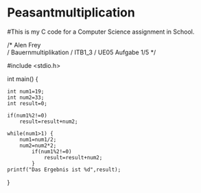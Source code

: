 # Peasantmultiplication

#This is my C code for a Computer Science assignment in School.

/*	Alen Frey	
/	Bauernmultiplikation
/	ITB1_3
/	UE05 Aufgabe 1/5
*/

#include <stdio.h>



int main()
{
	

	int num1=19;
	int num2=33;
	int result=0;

	if(num1%2!=0)		
		result=result+num2;

	while(num1>1) {
		num1=num1/2;
		num2=num2*2;
			if(num1%2!=0)
				result=result+num2;
			}
	printf("Das Ergebnis ist %d",result);
}
